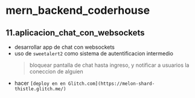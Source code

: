 # mern_backend_coderhouse
## 11.aplicacion_chat_con_websockets
- desarrollar app de chat con websockets
- uso de `sweetalert2` como sistema de autentificacion intermedio
    > bloquear pantalla de chat hasta ingreso, y notificar a usuarios la coneccion de alguien
- hacer `[deploy en en Glitch.com](https://melon-shard-thistle.glitch.me/)`


